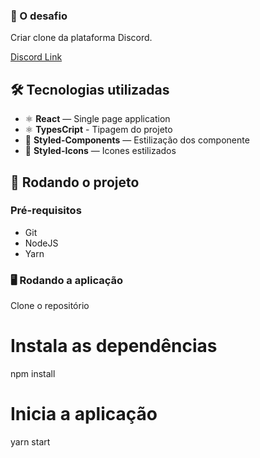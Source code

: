 ### 🚩 O desafio

Criar clone da plataforma Discord.

[Discord Link](https://discordbygladson.netlify.app/)

## 🛠 Tecnologias utilizadas

-   ⚛️ **React** — Single page application
-   ⚛️ **TypesCript** - Tipagem do projeto
-   💅 **Styled-Components** — Estilização dos componente
-   💅 **Styled-Icons** — Icones estilizados

## 🚀 Rodando o projeto

### Pré-requisitos

-   Git
-   NodeJS
-   Yarn

### 🖥 Rodando a aplicação

Clone o repositório

# Instala as dependências

npm install

# Inicia a aplicação

yarn start
